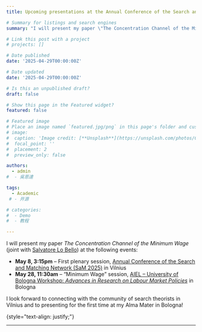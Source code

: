 ```yaml
---
title: Upcoming presentations at the Annual Conference of the Search and Matching Network in Vilnius (8/5/2025) and the AIEL – University of Bologna Workshop in Bologna (28/5/2025)

# Summary for listings and search engines
summary: "I will present my paper \"The Concentration Channel of the Minimum Wage\" at two upcoming events: On May 8 at 3:15pm at the Annual Conference of the Search and Matching Network (SaM 2025) in Vilnius (first plenary session); On May 28 at 11:30am at the AIEL – University of Bologna Workshop “Advances in Research on Labour Market Policies” in Bologna (\"Minimum Wage\" session)."

# Link this post with a project
# projects: []

# Date published
date: '2025-04-29T00:00:00Z'

# Date updated
date: '2025-04-29T00:00:00Z'

# Is this an unpublished draft?
draft: false

# Show this page in the Featured widget?
featured: false

# Featured image
# Place an image named `featured.jpg/png` in this page's folder and customize its options here.
# image:
#  caption: 'Image credit: [**Unsplash**](https://unsplash.com/photos/CpkOjOcXdUY)'
#  focal_point: ''
#  placement: 2
#  preview_only: false

authors:
  - admin
#  - 吳恩達

tags:
  - Academic
 # - 开源

# categories:
#  - Demo
#  - 教程

---
```

I will present my paper _The Concentration Channel of the Minimum Wage_ (joint with [Salvatore Lo Bello](https://sites.google.com/site/salvatorelobello1988/salvatore-lo-bello)) at the following events:

- **May 8, 3:15pm** – First plenary session, [Annual Conference of the Search and Matching Network (SaM 2025)](https://sam2025.econ.lt/program) in Vilnius
- **May 28, 11:30am** – “Minimum Wage” session, [AIEL – University of Bologna Workshop: _Advances in Research on Labour Market Policies_](https://www.aiel.it/Files/Administrator/Events/Documents/event638814699376385075.pdf) in Bologna

I look forward to connecting with the community of search theorists in Vilnius and to presenting for the first time at my Alma Mater in Bologna!

{style="text-align: justify;"}

---
